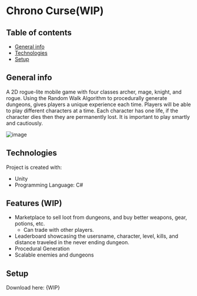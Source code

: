 # Chrono Curse(WIP)

## Table of contents
* [General info](#general-info)
* [Technologies](#technologies)
* [Setup](#setup)

## General info 
A 2D rogue-lite mobile game with four classes archer, mage, knight, and rogue. Using the Random Walk Algorithm to procedurally generate dungeons, gives players a unique experience each time. Players will be able to play different characters at a time. Each character has one life, if the character dies then they are permanently lost. It is important to play smartly and cautiously.

![image](https://user-images.githubusercontent.com/55922029/214171899-cb7bacd2-a38f-4231-a2c2-0ea53f0392ce.png)

 
## Technologies
Project is created with:
* Unity
* Programming Language: C#
	
## Features (WIP)
* Marketplace to sell loot from dungeons, and buy better weapons, gear, potions, etc. 
  * Can trade with other players.
* Leaderboard showcasing the usersname, character, level, kills, and distance traveled in the never ending dungeon. 
* Procedural Generation
* Scalable enemies and dungeons
 
## Setup
Download here: {WIP}



